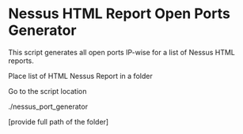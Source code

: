 # Nessus HTML Report Open Ports Generator

This script generates all open ports IP-wise for a list of Nessus HTML reports.

Place list of HTML Nessus Report in a folder

Go to the script location

./nessus_port_generator

[provide full path of the folder]
